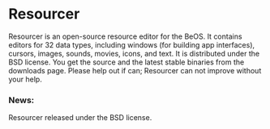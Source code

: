 # Resourcer
  Resourcer is an open-source resource editor for the BeOS. It contains editors for 32 data types, including windows (for building app interfaces), cursors, images, sounds, movies, icons, and text. It is distributed under the BSD license. You get the source and the latest stable binaries from the downloads page. Please help out if can; Resourcer can not improve without your help.
### News:

Resourcer released under the BSD license.
